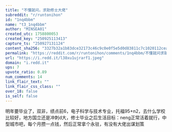 ```yaml
---
title: "不懂就问，求助修士大佬"
subreddit: "r/runtonihon"
id: "1nq4bbm"
name: "t3_1nq4bbm"
author: "MINSEA01"
created_utc: 1758800053
created_key: "250925113413"
capture_ts: "250927131124"
content_sha256: "3327b32a1b83dce32173c46c9c0e0f5e5d0d83811c7c1020112ceabc8b61158c"
permalink: "https://reddit.com/r/runtonihon/comments/1nq4bbm/不懂就问求助修士大佬/"
url: "https://i.redd.it/l38xu1ujrarf1.jpeg"
domain: "i.redd.it"
ups: 7
upvote_ratio: 0.89
num_comments: 14
link_flair_text: ""
link_flair_css_class: ""
over_18: false
is_self: false
---
```


明年要毕业了，双非，绩点前6，电子科学与技术专业，托福95+n2，去什么学校比较好，地方国立还是冲刺d大，修士毕业之后生活目标：neng正常活着就行，中型城市吧，每个月攒一点钱，然后正常拿个永驻，有没有大佬出谋划策
